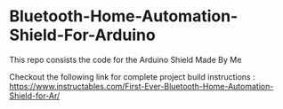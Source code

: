 # Bluetooth-Home-Automation-Shield-For-Arduino
This repo consists the code for the Arduino Shield Made By Me

Checkout the following link for complete project build instructions : https://www.instructables.com/First-Ever-Bluetooth-Home-Automation-Shield-for-Ar/
